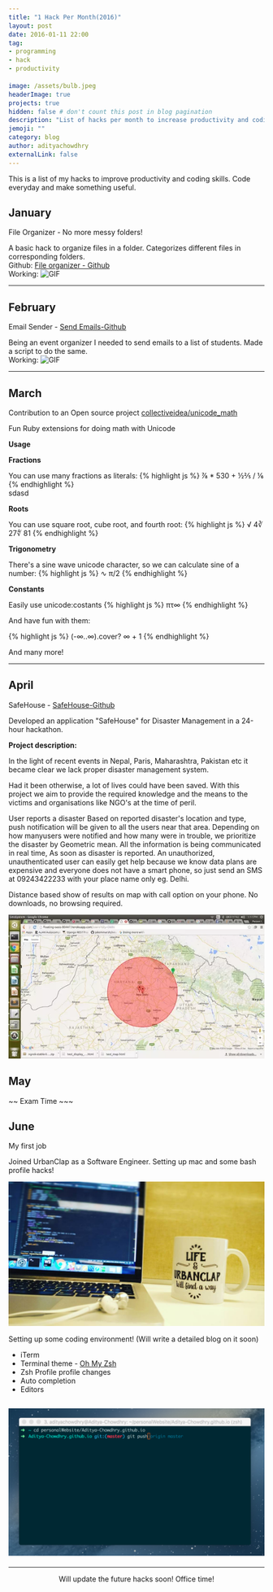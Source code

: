 ```yaml
---
title: "1 Hack Per Month(2016)"
layout: post
date: 2016-01-11 22:00
tag:
- programming
- hack
- productivity

image: /assets/bulb.jpeg
headerImage: true
projects: true
hidden: false # don't count this post in blog pagination
description: "List of hacks per month to increase productivity and coding skills"
jemoji: ""
category: blog
author: adityachowdhry
externalLink: false
---
```


This is a list of my hacks to improve productivity and coding skills. Code everyday and make something useful.

## January
File Organizer  - No more messy folders! 

A basic hack to organize files in a folder. Categorizes different files in corresponding folders.  
Github: [File organizer - Github](https://github.com/Aditya-Chowdhry/file_organizer)  
Working: ![GIF](https://camo.githubusercontent.com/9f167614ae4db0e54a68071b500ba3f78988dbc2/68747470733a2f2f6d656469612e67697068792e636f6d2f6d656469612f78543737593548644658574c6e77674238732f67697068792e676966)

---

## February
Email Sender  - [Send Emails-Github](https://github.com/Aditya-Chowdhry/send_mails)

Being an event organizer I needed to send emails to a list of students. Made a script to do the same.  
Working: ![GIF](https://camo.githubusercontent.com/cd68425155dbb3cd37c070607370340b8657bc8c/68747470733a2f2f6d656469612e67697068792e636f6d2f6d656469612f6c344b69614b6b575651395432544259732f67697068792e676966)

---  

## March
Contribution to an Open source project [collectiveidea/unicode_math](https://github.com/collectiveidea/unicode_math)

Fun Ruby extensions for doing math with Unicode

**Usage**

**Fractions**

You can use many fractions as literals:
{% highlight js %}
⅞ * 530 + ½⅖ / ⅙
{% endhighlight %}  
sdasd

**Roots**

You can use square root, cube root, and fourth root:
{% highlight js %}
√ 4∛ 27∜ 81
{% endhighlight %}

**Trigonometry**

There's a sine wave unicode character, so we can calculate sine of a number:
{% highlight js %}
∿ π/2
{% endhighlight %}

**Constants**

Easily use unicode:costants
{% highlight js %}
πτ∞
{% endhighlight %}

And have fun with them:

{% highlight js %}
(-∞..∞).cover? ∞ + 1
{% endhighlight %}

And many more!

---

## April
SafeHouse - [SafeHouse-Github](https://github.com/shubh3794/SafeHouse)

Developed an application "SafeHouse" for Disaster Management in a 24-hour hackathon.

**Project description:**

In the light of recent events in Nepal, Paris, Maharashtra, Pakistan etc it became clear we lack proper disaster management system.

Had it been otherwise, a lot of lives could have been saved. With this project we aim to provide the required knowledge and the means to the victims and organisations like NGO's at the time of peril.

User reports a disaster Based on reported disaster's location and type, push notification will be given to all the users near that area. Depending on how manyusers were notified and how many were in trouble, we prioritize the disaster by Geometric mean. All the information is being communicated in real time, As soon as disaster is reported. An unauthorized, unauthenticated user can easily get help because we know data plans are expensive and everyone does not have a smart phone, so just send an SMS at 09243422233 with your place name only eg. Delhi.

Distance based show of results on map with call option on your phone. No downloads, no browsing required.

![Project Screenshot](/assets/safehouse.webp)

## May

~~ Exam Time ~~~

## June
My first job

Joined UrbanClap as a Software Engineer. Setting up mac and some bash profile hacks!

![UrbanClap](/assets/urbanclap_mac.jpg)

Setting up some coding environment!  (Will write a detailed blog on it soon)

- iTerm
- Terminal theme - [Oh My Zsh](https://github.com/robbyrussell/oh-my-zsh)
- Zsh Profile profile changes 
- Auto completion
- Editors

![TerminalHacks](/assets/terminal.png)
---
---
<center>
Will update the future hacks soon! Office time!
</center>